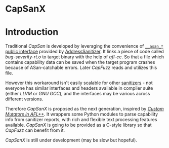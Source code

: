 # CapSanX

# Introduction

Traditional *CapSan* is developed by leveraging the convenience of [`__asan_*` public interface](https://github.com/llvm/llvm-project/blob/b5c862e15caf4d8aa34bbc6ee25af8da9a9405a4/compiler-rt/include/sanitizer/asan_interface.h#L263) provided by [AddressSanitizer](https://github.com/google/sanitizers/wiki/AddressSanitizer).
It links a piece of code called *bug-severity-rt.o* to target binary with the help of *afl-cc*.
So that a file which contains capability data can be saved when the target program crashes because of ASan-catchable errors. Later *CapFuzz* reads and utilizes this file.

However this workaround isn't easily scalable for other [sanitizers](https://github.com/google/sanitizers/wiki/) - not everyone has similar interfaces and headers available in compiler suite (either *LLVM* or *GNU GCC*), 
and the interfaces may be various across different versions.

Therefore *CapSanX* is proposed as the next generation, inspired by 
[*Custom Mutators in AFL++*](https://github.com/AFLplusplus/AFLplusplus/blob/4.06c/docs/custom_mutators.md).
It wrappers some Python modules to parse capability info from sanitizer reports, with rich and flexible text processing features available. *CapSanX* is going to be provided as a C-style library so that *CapFuzz* can benefit from it.

*CapSanX* is still under development (may be slow but hopeful).
